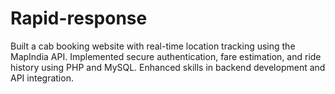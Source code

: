 # Rapid-response
Built a cab booking website with real-time location tracking using the MapIndia API. Implemented secure authentication, fare estimation, and ride history using PHP and MySQL. Enhanced skills in backend development and API integration.
